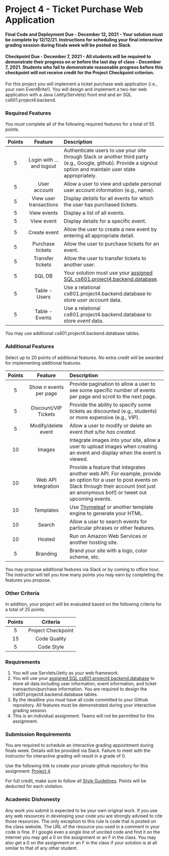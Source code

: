 Project 4 - Ticket Purchase Web Application
===========================================

#### Final Code and Deployment Due - December 12, 2021 - Your solution must be complete by 12/12/21. Instructions for scheduling your final interactive grading session during finals week will be posted on Slack.

#### Checkpoint Due - December 7, 2021 - All students will be required to demonstrate their progress on or before the last day of class - December 7, 2021. Students who fail to demonstrate reasonable progress before this checkpoint will not receive credit for the Project Checkpoint criterion.

For this project you will implement a ticket purchase web application (i.e., your own EventBrite!). You will design and implement a two-tier web application with a Java (Jetty/Servlets) front end and an SQL cs601.project4.backend. 

### Required Features

You *must* complete all of the following required features for a total of 55 points.


| Points   | Feature         | Description |
| :-------: |:-------------:| :-----|
| 5 | Login with ... and logout | Authenticate users to use your site through Slack or another third party (e.g., Google, github). Provide a signout option and maintain user state appropriately.|
| 5 | User account | Allow a user to view and update personal user account information (e.g., name). | 
| 5 | View user transactions | Display *details* for all events for which the user has purchased tickets. |
| 5 | View events | Display a list of all events. |
| 5 | View event | Display details for a specific event. |
| 5 | Create event | Allow the user to create a new event by entering all appropriate detail. |
| 5 | Purchase tickets | Allow the user to purchase tickets for an event. |
| 5 | Transfer tickets | Allow the user to transfer tickets to another user. |
| 5 | SQL DB | Your solution must use your [assigned SQL cs601.project4.backend.database](https://docs.google.com/spreadsheets/d/1zEoGR9wBEJD7EKQQcjm8OMBD-APjPo-Ya_fRKD70OVU/edit?usp=sharing). |
| 5 | Table - Users | Use a relational cs601.project4.backend.database to store *user account* data. |
| 5 | Table - Events | Use a relational cs601.project4.backend.database to store *event* data. |

You may use additional cs601.project4.backend.database tables.

### Additional Features

Select up to 20 points of additional features. *No* extra credit will be awarded for implementing additional features.

| Points   | Feature |  Description |
| :-------: |:-------------:|  :-----|
| 5 | Show *n* events per page | Provide pagination to allow a user to see some specific number of events per page and scroll to the next page. |
| 5 | Discount/VIP Tickets | Provide the ability to specify some tickets as discounted (e.g., students) or more expensive (e.g., VIP). |
| 5 | Modify/delete event | Allow a user to modify or delete an event *that s/he has created*.|
| 10 | Images | Integrate images into your site, allow a user to upload images when creating an event and display when the event is viewed. |
| 10 | Web API Integration |  Provide a feature that integrates another web API. For example, provide an option for a user to post events on Slack through their account (not just an anonymous bot!) or tweet out upcoming events. |
| 10 | Templates |  Use [Thymeleaf](https://www.thymeleaf.org/) or another template engine to generate your HTML. |
| 10 | Search | Allow a user to search events for particular phrases or other features. |
| 10 | Hosted | Run on Amazon Web Services or another hosting site. |
| 5 | Branding |  Brand your site with a logo, color scheme, etc. |

You may propose additional features via Slack or by coming to office hour. The instructor will tell you how many points you may earn by completing the features you propose.


### Other Criteria

In addition, your project will be evaluated based on the following criteria for a total of 25 points.

| Points   | Criteria |
| :-------: |:-------------:| 
| 5 | Project Checkpoint |  
| 15 | Code Quality |  
| 5 | Code Style |  

### Requirements

1. You will use Servlets/Jetty as your web framework.
2. You will use your [assigned SQL cs601.project4.backend.database](https://docs.google.com/spreadsheets/d/1zEoGR9wBEJD7EKQQcjm8OMBD-APjPo-Ya_fRKD70OVU/edit?usp=sharing) to store all data including user information, event information, and ticket transaction/purchase information. You are required to design the cs601.project4.backend.database tables. 
3. By the deadline you must have all code committed to your Github repository. All features must be demonstrated during your interactive grading session.
4. This is an individual assignment. Teams will not be permitted for this assignment.

### Submission Requirements

You are required to schedule an interactive grading appointment during finals week. Details will be provided via Slack. Failure to meet with the instructor for interactive grading will result in a grade of 0.

Use the following link to create your private github repository for this assignment: [Project 4](https://classroom.github.com/a/BLqK3RvW)

For full credit, make sure to follow all [Style Guidelines](https://github.com/CS601-F21/notes/blob/main/admin/style.md). Points will be deducted for each violation.


### Academic Dishonesty

Any work you submit is expected to be your own original work. If you use any web resources in developing your code you are strongly advised to cite those resources. The only exception to this rule is code that is posted on the class website. The URL of the resource you used in a comment in your code is fine. If I google even a single line of uncited code and find it on the internet you may get a 0 on the assignment or an F in the class. You may also get a 0 on the assignment or an F in the class if your solution is at all similar to that of any other student.
